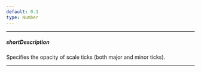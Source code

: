 ```yaml
---
default: 0.1
type: Number
---
```

---
##### shortDescription
Specifies the opacity of scale ticks (both major and minor ticks).

---
